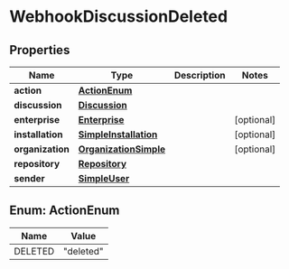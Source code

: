 

# WebhookDiscussionDeleted


## Properties

| Name | Type | Description | Notes |
|------------ | ------------- | ------------- | -------------|
|**action** | [**ActionEnum**](#ActionEnum) |  |  |
|**discussion** | [**Discussion**](Discussion.md) |  |  |
|**enterprise** | [**Enterprise**](Enterprise.md) |  |  [optional] |
|**installation** | [**SimpleInstallation**](SimpleInstallation.md) |  |  [optional] |
|**organization** | [**OrganizationSimple**](OrganizationSimple.md) |  |  [optional] |
|**repository** | [**Repository**](Repository.md) |  |  |
|**sender** | [**SimpleUser**](SimpleUser.md) |  |  |



## Enum: ActionEnum

| Name | Value |
|---- | -----|
| DELETED | &quot;deleted&quot; |



